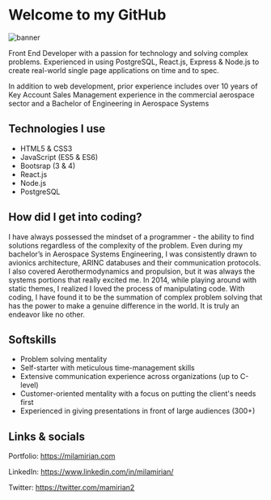 # Welcome to my GitHub

![banner](https://user-images.githubusercontent.com/62856013/95694848-f410ec00-0be8-11eb-9ad2-607a03853e68.png)


Front End Developer with a passion for technology and solving complex problems. Experienced in using PostgreSQL, React.js, Express & Node.js to create real-world single page applications on time and to spec.

In addition to web development, prior experience includes over 10 years of Key Account Sales Management experience in the commercial aerospace sector and a Bachelor of Engineering in Aerospace Systems

## Technologies I use

* HTML5 & CSS3
* JavaScript (ES5 & ES6)
* Bootsrap (3 & 4)
* React.js
* Node.js
* PostgreSQL

## How did I get into coding?

I have always possessed the mindset of a programmer - the ability to find solutions regardless of the complexity of the problem. Even during my bachelor’s in Aerospace Systems Engineering, I was consistently drawn to avionics architecture, ARINC databuses and their communication protocols. I also covered Aerothermodynamics and propulsion, but it was always the systems portions that really excited me. In 2014, while playing around with static themes, I realized I loved the process of manipulating code. With coding, I have found it to be the summation of complex problem solving that has the power to make a genuine difference in the world. It is truly an endeavor like no other.

## Softskills

* Problem solving mentality
* Self-starter with meticulous time-management skills
* Extensive communication experience across organizations (up to C-level)
* Customer-oriented mentality with a focus on putting the client's needs first
* Experienced in giving presentations in front of large audiences (300+)


## Links & socials

Portfolio: https://milamirian.com

LinkedIn: https://www.linkedin.com/in/milamirian/

Twitter: https://twitter.com/mamirian2
